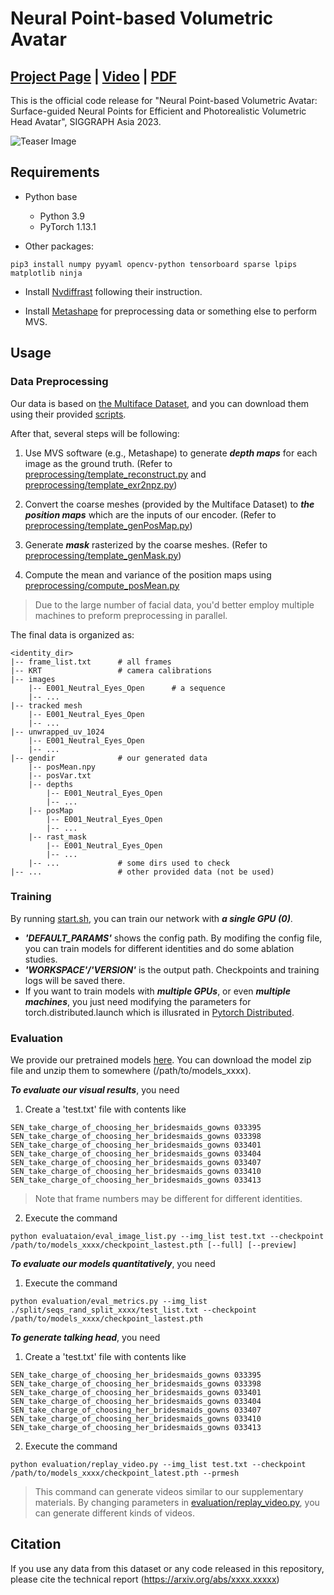 # Neural Point-based Volumetric Avatar

## [Project Page](TODO) | [Video](TODO) | [PDF](TODO)

This is the official code release for "Neural Point-based Volumetric Avatar: Surface-guided Neural Points for Efficient and Photorealistic Volumetric Head Avatar", SIGGRAPH Asia 2023.

![Teaser Image](./assets/teaser_v5.png)

## Requirements

- Python base
    - Python 3.9
    - PyTorch 1.13.1

- Other packages:
```
pip3 install numpy pyyaml opencv-python tensorboard sparse lpips matplotlib ninja
```

- Install [Nvdiffrast](https://nvlabs.github.io/nvdiffrast/#linux) following their instruction.

- Install [Metashape](https://agisoft.freshdesk.com/support/solutions/articles/31000148930-how-to-install-metashape-stand-alone-python-module) for preprocessing data or something else to perform MVS.

## Usage

### Data Preprocessing

Our data is based on [the Multiface Dataset](https://github.com/facebookresearch/multiface/tree/main), and you can download them using their provided [scripts](https://github.com/facebookresearch/multiface/blob/main/download_dataset.py).

After that, several steps will be following:

1. Use MVS software (e.g., Metashape) to generate ***depth maps*** for each image as the ground truth. (Refer to [preprocessing/template_reconstruct.py](./preprocessing/template_reconstruct.py) and [preprocessing/template_exr2npz.py](./preprocessing/template_exr2npz.py))

2. Convert the coarse meshes (provided by the Multiface Dataset) to ***the position maps*** which are the inputs of our encoder. (Refer to [preprocessing/template_genPosMap.py](./preprocessing/template_genPosMap.py))

3. Generate ***mask*** rasterized by the coarse meshes. (Refer to [preprocessing/template_genMask.py](./preprocessing/template_genMask.py))

4. Compute the mean and variance of the position maps using [preprocessing/compute_posMean.py](./preprocessing/compute_posMean.py)

> Due to the large number of facial data, you'd better employ multiple machines to preform preprocessing in parallel.

The final data is organized as:
```
<identity_dir>
|-- frame_list.txt      # all frames
|-- KRT                 # camera calibrations
|-- images
    |-- E001_Neutral_Eyes_Open      # a sequence
    |-- ...
|-- tracked mesh
    |-- E001_Neutral_Eyes_Open
    |-- ...
|-- unwrapped_uv_1024
    |-- E001_Neutral_Eyes_Open
    |-- ...
|-- gendir              # our generated data
    |-- posMean.npy
    |-- posVar.txt
    |-- depths
        |-- E001_Neutral_Eyes_Open
        |-- ...
    |-- posMap
        |-- E001_Neutral_Eyes_Open
        |-- ...
    |-- rast_mask
        |-- E001_Neutral_Eyes_Open
        |-- ...
    |-- ...             # some dirs used to check
|-- ...                 # other provided data (not be used)
```


### Training

By running [start.sh](./start.sh), you can train our network with ***a single GPU (0)***. 

- ***'DEFAULT_PARAMS'*** shows the config path. By modifing the config file, you can train models for different identities and do some ablation studies.
- ***'WORKSPACE'/'VERSION'*** is the output path. Checkpoints and training logs will be saved there.
- If you want to train models with ***multiple GPUs***, or even ***multiple machines***, you just need modifying the parameters for torch.distributed.launch which is illusrated in [Pytorch Distributed](https://pytorch.org/docs/stable/distributed.html).

### Evaluation

We provide our pretrained models [here](TODO). You can download the model zip file and unzip them to somewhere (/path/to/models_xxxx).

***To evaluate our visual results***, you need

1. Create a 'test.txt' file with contents like
```
SEN_take_charge_of_choosing_her_bridesmaids_gowns 033395
SEN_take_charge_of_choosing_her_bridesmaids_gowns 033398
SEN_take_charge_of_choosing_her_bridesmaids_gowns 033401
SEN_take_charge_of_choosing_her_bridesmaids_gowns 033404
SEN_take_charge_of_choosing_her_bridesmaids_gowns 033407
SEN_take_charge_of_choosing_her_bridesmaids_gowns 033410
SEN_take_charge_of_choosing_her_bridesmaids_gowns 033413
```
> Note that frame numbers may be different for different identities.
2. Execute the command
```
python evaluataion/eval_image_list.py --img_list test.txt --checkpoint /path/to/models_xxxx/checkpoint_lastest.pth [--full] [--preview]
```

***To evaluate our models quantitatively***, you need

1. Execute the command
```
python evaluation/eval_metrics.py --img_list ./split/seqs_rand_split_xxxx/test_list.txt --checkpoint /path/to/models_xxxx/checkpoint_lastest.pth
```

***To generate talking head***, you need

1. Create a 'test.txt' file with contents like
```
SEN_take_charge_of_choosing_her_bridesmaids_gowns 033395
SEN_take_charge_of_choosing_her_bridesmaids_gowns 033398
SEN_take_charge_of_choosing_her_bridesmaids_gowns 033401
SEN_take_charge_of_choosing_her_bridesmaids_gowns 033404
SEN_take_charge_of_choosing_her_bridesmaids_gowns 033407
SEN_take_charge_of_choosing_her_bridesmaids_gowns 033410
SEN_take_charge_of_choosing_her_bridesmaids_gowns 033413
```

2. Execute the command
```
python evaluation/replay_video.py --img_list test.txt --checkpoint /path/to/models_xxxx/checkpoint_latest.pth --prmesh
```
> This command can generate videos similar to our supplementary materials. By changing parameters in [evaluation/replay_video.py](./evaluation/replay_video.py), you can generate different kinds of videos.

## Citation

If you use any data from this dataset or any code released in this repository, please cite the technical report (https://arxiv.org/abs/xxxx.xxxxx)